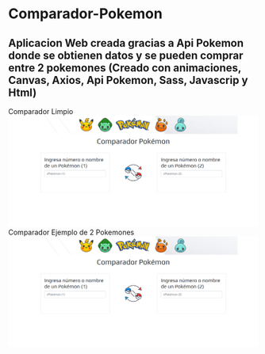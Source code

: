 # Comparador-Pokemon
Aplicacion Web creada gracias a Api Pokemon donde se obtienen datos y se pueden comprar entre 2 pokemones
(Creado con animaciones, Canvas, Axios, Api Pokemon, Sass, Javascrip y Html)
----
Comparador Limpio
<img src="assets/img/BG-1.png">
Comparador Ejemplo de 2 Pokemones
<img src="assets/img/BG-1.png">
